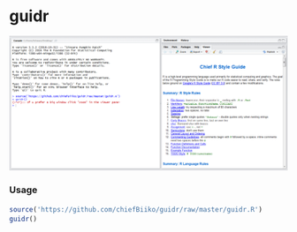 # guidr 

![screenshot of guidr](https://github.com/chiefBiiko/guidr/blob/master/guidr.PNG)

### Usage

```r
source('https://github.com/chiefBiiko/guidr/raw/master/guidr.R')
guidr()
```